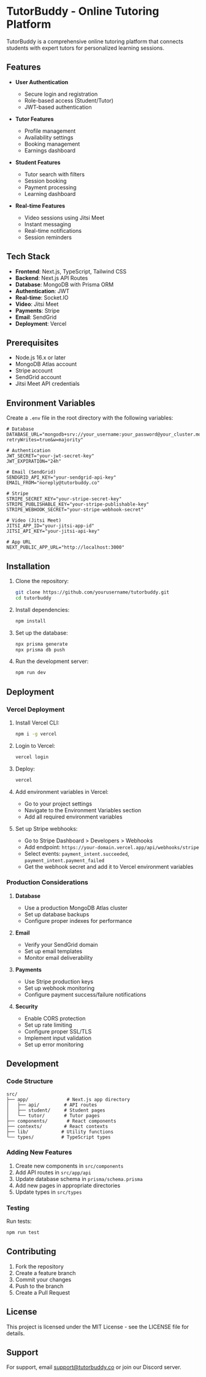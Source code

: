 # TutorBuddy - Online Tutoring Platform

TutorBuddy is a comprehensive online tutoring platform that connects students with expert tutors for personalized learning sessions.

## Features

- **User Authentication**
  - Secure login and registration
  - Role-based access (Student/Tutor)
  - JWT-based authentication

- **Tutor Features**
  - Profile management
  - Availability settings
  - Booking management
  - Earnings dashboard

- **Student Features**
  - Tutor search with filters
  - Session booking
  - Payment processing
  - Learning dashboard

- **Real-time Features**
  - Video sessions using Jitsi Meet
  - Instant messaging
  - Real-time notifications
  - Session reminders

## Tech Stack

- **Frontend**: Next.js, TypeScript, Tailwind CSS
- **Backend**: Next.js API Routes
- **Database**: MongoDB with Prisma ORM
- **Authentication**: JWT
- **Real-time**: Socket.IO
- **Video**: Jitsi Meet
- **Payments**: Stripe
- **Email**: SendGrid
- **Deployment**: Vercel

## Prerequisites

- Node.js 16.x or later
- MongoDB Atlas account
- Stripe account
- SendGrid account
- Jitsi Meet API credentials

## Environment Variables

Create a `.env` file in the root directory with the following variables:

```env
# Database
DATABASE_URL="mongodb+srv://your_username:your_password@your_cluster.mongodb.net/tutorbuddy?retryWrites=true&w=majority"

# Authentication
JWT_SECRET="your-jwt-secret-key"
JWT_EXPIRATION="24h"

# Email (SendGrid)
SENDGRID_API_KEY="your-sendgrid-api-key"
EMAIL_FROM="noreply@tutorbuddy.co"

# Stripe
STRIPE_SECRET_KEY="your-stripe-secret-key"
STRIPE_PUBLISHABLE_KEY="your-stripe-publishable-key"
STRIPE_WEBHOOK_SECRET="your-stripe-webhook-secret"

# Video (Jitsi Meet)
JITSI_APP_ID="your-jitsi-app-id"
JITSI_API_KEY="your-jitsi-api-key"

# App URL
NEXT_PUBLIC_APP_URL="http://localhost:3000"
```

## Installation

1. Clone the repository:
   ```bash
   git clone https://github.com/yourusername/tutorbuddy.git
   cd tutorbuddy
   ```

2. Install dependencies:
   ```bash
   npm install
   ```

3. Set up the database:
   ```bash
   npx prisma generate
   npx prisma db push
   ```

4. Run the development server:
   ```bash
   npm run dev
   ```

## Deployment

### Vercel Deployment

1. Install Vercel CLI:
   ```bash
   npm i -g vercel
   ```

2. Login to Vercel:
   ```bash
   vercel login
   ```

3. Deploy:
   ```bash
   vercel
   ```

4. Add environment variables in Vercel:
   - Go to your project settings
   - Navigate to the Environment Variables section
   - Add all required environment variables

5. Set up Stripe webhooks:
   - Go to Stripe Dashboard > Developers > Webhooks
   - Add endpoint: `https://your-domain.vercel.app/api/webhooks/stripe`
   - Select events: `payment_intent.succeeded`, `payment_intent.payment_failed`
   - Get the webhook secret and add it to Vercel environment variables

### Production Considerations

1. **Database**
   - Use a production MongoDB Atlas cluster
   - Set up database backups
   - Configure proper indexes for performance

2. **Email**
   - Verify your SendGrid domain
   - Set up email templates
   - Monitor email deliverability

3. **Payments**
   - Use Stripe production keys
   - Set up webhook monitoring
   - Configure payment success/failure notifications

4. **Security**
   - Enable CORS protection
   - Set up rate limiting
   - Configure proper SSL/TLS
   - Implement input validation
   - Set up error monitoring

## Development

### Code Structure

```
src/
├── app/              # Next.js app directory
│   ├── api/         # API routes
│   ├── student/     # Student pages
│   └── tutor/       # Tutor pages
├── components/       # React components
├── contexts/        # React contexts
├── lib/            # Utility functions
└── types/          # TypeScript types
```

### Adding New Features

1. Create new components in `src/components`
2. Add API routes in `src/app/api`
3. Update database schema in `prisma/schema.prisma`
4. Add new pages in appropriate directories
5. Update types in `src/types`

### Testing

Run tests:
```bash
npm run test
```

## Contributing

1. Fork the repository
2. Create a feature branch
3. Commit your changes
4. Push to the branch
5. Create a Pull Request

## License

This project is licensed under the MIT License - see the LICENSE file for details.

## Support

For support, email support@tutorbuddy.co or join our Discord server. 